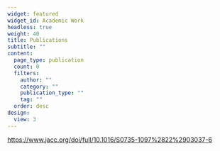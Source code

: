 ```yaml
---
widget: featured
widget_id: Academic Work
headless: true
weight: 40
title: Publications
subtitle: ""
content:
  page_type: publication
  count: 0
  filters:
    author: ""
    category: ""
    publication_type: ""
    tag: ""
  order: desc
design:
  view: 3
---
```

https://www.jacc.org/doi/full/10.1016/S0735-1097%2822%2903037-6